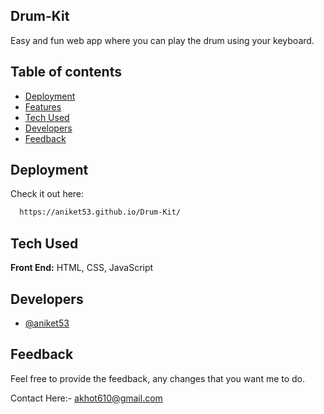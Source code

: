 
## Drum-Kit

Easy and fun web app where you can play the drum using your keyboard.
## Table of contents
- [Deployment](#deployment)
- [Features](#features)
- [Tech Used](#tech-used)
- [Developers](#developers)
- [Feedback](#feedback)
## Deployment

Check it out here:

```bash
  https://aniket53.github.io/Drum-Kit/
```


## Tech Used

**Front End:** HTML, CSS, JavaScript

## Developers

- [@aniket53](https://github.com/aniket53)


## Feedback

Feel free to provide the feedback, any changes that you want me to do.

Contact Here:- akhot610@gmail.com
